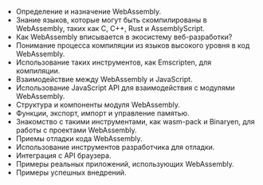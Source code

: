- Определение и назначение WebAssembly.
- Знание языков, которые могут быть скомпилированы в WebAssembly, таких как C, C++, Rust и AssemblyScript.
- Как WebAssembly вписывается в экосистему веб-разработки?
- Понимание процесса компиляции из языков высокого уровня в код WebAssembly.
- Использование таких инструментов, как Emscripten, для компиляции.
- Взаимодействие между WebAssembly и JavaScript.
- Использование JavaScript API для взаимодействия с модулями WebAssembly.
- Структура и компоненты модуля WebAssembly.
- Функции, экспорт, импорт и управление памятью.
- Знакомство с такими инструментами, как wasm-pack и Binaryen, для работы с проектами WebAssembly.
- Приемы отладки кода WebAssembly.
- Использование инструментов разработчика для отладки.
- Интеграция с API браузера.
- Примеры реальных приложений, использующих WebAssembly.
- Примеры успешных внедрений.
